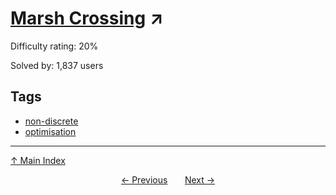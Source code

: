 # [Marsh Crossing](https://projecteuler.net/problem=607) ↗️

Difficulty rating: 20%

Solved by: 1,837 users
## Tags

- [non-discrete](../tags/non-discrete.md)
- [optimisation](../tags/optimisation.md)



---

[↑ Main Index](../README.md)


<div align=center><a href='606.md'>← Previous</a> &nbsp;&nbsp; &nbsp;&nbsp;  <a href='608.md'>Next →</a></div>
